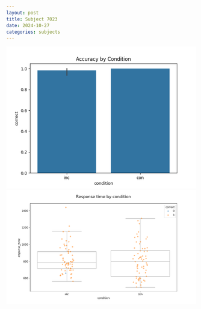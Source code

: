 ```yaml
---
layout: post
title: Subject 7023
date: 2024-10-27
categories: subjects
---
```


![](data/7023/run-17/7023_NF_acc.png)
![](data/7023/run-17/7023_NF_rt.png)
